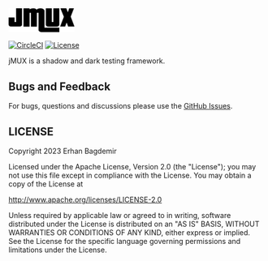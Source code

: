 
<img src="https://github.com/notingolmo/jmux/blob/main/media/jmux.png" width="130" />

[![CircleCI](https://dl.circleci.com/status-badge/img/circleci/MijSkLN7jgimc5d7X5xmw1/Cme7KtQEisA8WcpiPBhMCP/tree/main.svg?style=svg&circle-token=7010818212d0b87edb68ac4e0ad06609d52f7426)](https://dl.circleci.com/status-badge/redirect/circleci/MijSkLN7jgimc5d7X5xmw1/Cme7KtQEisA8WcpiPBhMCP/tree/main)
[![License](https://img.shields.io/badge/License-Apache%202.0-blue.svg)](https://opensource.org/licenses/Apache-2.0)

jMUX is a shadow and dark testing framework. 


## Bugs and Feedback

For bugs, questions and discussions please use the [GitHub Issues](https://github.com/notingolmo/jmux/issues).

 
## LICENSE

Copyright 2023 Erhan Bagdemir

Licensed under the Apache License, Version 2.0 (the "License");
you may not use this file except in compliance with the License.
You may obtain a copy of the License at

   http://www.apache.org/licenses/LICENSE-2.0

Unless required by applicable law or agreed to in writing, software
distributed under the License is distributed on an "AS IS" BASIS,
WITHOUT WARRANTIES OR CONDITIONS OF ANY KIND, either express or implied.
See the License for the specific language governing permissions and
limitations under the License.

[license]:LICENSE-2.0.txt
[license img]:https://img.shields.io/badge/License-Apache%202-blue.svg

